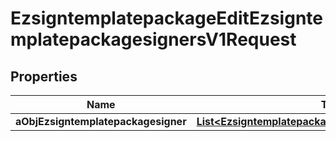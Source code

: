 

# EzsigntemplatepackageEditEzsigntemplatepackagesignersV1Request

## Properties

Name | Type | Description | Notes
------------ | ------------- | ------------- | -------------
**aObjEzsigntemplatepackagesigner** | [**List&lt;EzsigntemplatepackagesignerRequestCompound&gt;**](EzsigntemplatepackagesignerRequestCompound.md) |  | 




